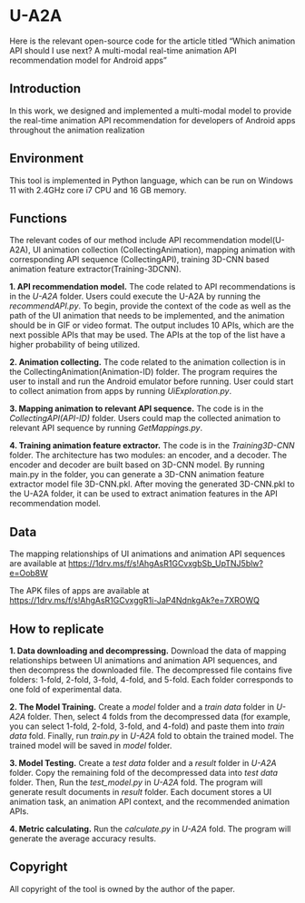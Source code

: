 # U-A2A
Here is the relevant open-source code for the article titled “Which animation API should I use next? A multi-modal real-time animation API recommendation model for Android apps”

## Introduction
In this work, we designed and implemented a multi-modal model to provide the real-time animation API recommendation for developers of Android apps throughout the animation realization

## Environment
This tool is implemented in Python language, which can be run on Windows 11 with 2.4GHz core i7 CPU and 16 GB memory. 

## Functions
The relevant codes of our method include API recommendation model(U-A2A), UI animation collection (CollectingAnimation), mapping animation with corresponding API sequence (CollectingAPI), training 3D-CNN based animation feature extractor(Training-3DCNN). 

**1.   API recommendation model.** The code related to API recommendations is in the *U-A2A* folder. Users could execute the U-A2A by running the *recommendAPI.py*. To begin, provide the context of the code as well as the path of the UI animation that needs to be implemented, and the animation should be in GIF or video format. The output includes 10 APIs, which are the next possible APIs that may be used. The APIs at the top of the list have a higher probability of being utilized.

**2.   Animation collecting.** The code related to the animation collection is in the CollectingAnimation(Animation-ID) folder. The program requires the user to install and run the Android emulator before running. User could start to collect animation from apps by running *UiExploration.py*. 

**3.   Mapping animation to relevant API sequence.** The code is in the *CollectingAPI(API-ID)* folder. Users could map the collected animation to relevant API sequence by running *GetMappings.py*. 

**4.   Training animation feature extractor.** The code is in the *Training3D-CNN* folder. The architecture has two modules: an encoder, and a decoder. The encoder and decoder are built based on 3D-CNN model. By running main.py in the folder, you can generate a 3D-CNN animation feature extractor model file 3D-CNN.pkl. After moving the generated 3D-CNN.pkl to the U-A2A folder, it can be used to extract animation features in the API recommendation model.

## Data
The mapping relationships of UI animations and animation API sequences are available at https://1drv.ms/f/s!AhgAsR1GCvxgbSb_UpTNJ5blw?e=Oob8W

The APK files of apps are available at https://1drv.ms/f/s!AhgAsR1GCvxggR1i-JaP4NdnkgAk?e=7XROWQ

## How to replicate
**1. Data downloading and decompressing.** Download the data of mapping relationships between UI animations and animation API sequences, and then decompress the downloaded file. The decompressed file contains five folders: 1-fold, 2-fold, 3-fold, 4-fold, and 5-fold. Each folder corresponds to one fold of experimental data.

**2. The Model Training.** Create a *model* folder and a *train data* folder in *U-A2A* folder. Then, select 4 folds from the decompressed data (for example, you can select 1-fold, 2-fold, 3-fold, and 4-fold) and paste them into *train data* fold. Finally, run *train.py* in *U-A2A* fold to obtain the trained model. The trained model will be saved in *model* folder.

**3. Model Testing.** Create a *test data* folder and a *result* folder in *U-A2A* folder. Copy the remaining fold of the decompressed data into *test data* folder. Then, Run the *test_model.py* in *U-A2A* fold. The program will generate result documents in *result* folder. Each document stores a UI animation task, an animation API context, and the recommended animation APIs.

**4. Metric calculating.** Run the *calculate.py* in *U-A2A* fold. The program will generate the average accuracy results.


## Copyright
All copyright of the tool is owned by the author of the paper.


